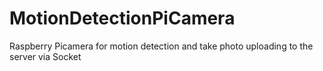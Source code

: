 # MotionDetectionPiCamera
Raspberry Picamera for motion detection and take photo uploading to the server via Socket
